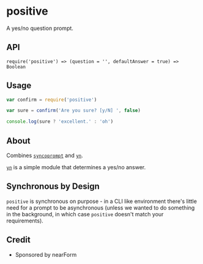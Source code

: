 # positive

A yes/no question prompt.

## API

```
require('positive') => (question = '', defaultAnswer = true) => Boolean
```

## Usage

```js
var confirm = require('positive')

var sure = confirm('Are you sure? [y/N] ', false)

console.log(sure ? 'excellent.' : 'oh')
```

## About

Combines [`syncoprompt`][] and [`yn`][]. 

[`yn`][] is a simple module that determines a yes/no answer.

## Synchronous by Design

`positive` is synchronous on purpose - in a CLI like environment there's
little need for a prompt to be asynchronous (unless we wanted to do
something in the background, in which case `positive` doesn't match your
requirements). 

## Credit

* Sponsored by nearForm

[`syncoprompt`]: http://npmjs.com/syncoprompt
[`yn`]: http://npmjs.com/yn